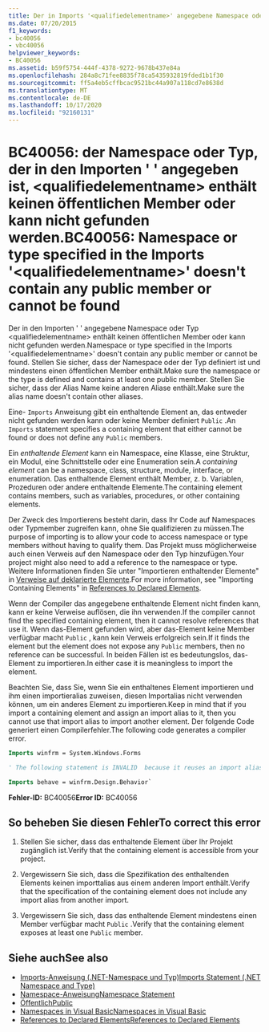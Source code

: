 ```yaml
---
title: Der in Imports '<qualifiedelementname>' angegebene Namespace oder Typ enthält keine öffentlichen Member oder kann nicht gefunden werden
ms.date: 07/20/2015
f1_keywords:
- bc40056
- vbc40056
helpviewer_keywords:
- BC40056
ms.assetid: b59f5754-444f-4378-9272-9678b437e84a
ms.openlocfilehash: 284a8c71fee8835f78ca5435932819fded1b1f30
ms.sourcegitcommit: ff5a4eb5cffbcac9521bc44a907a118cd7e8638d
ms.translationtype: MT
ms.contentlocale: de-DE
ms.lasthandoff: 10/17/2020
ms.locfileid: "92160131"
---
```

# <a name="bc40056-namespace-or-type-specified-in-the-imports-qualifiedelementname-doesnt-contain-any-public-member-or-cannot-be-found"></a><span data-ttu-id="c126d-102">BC40056: der Namespace oder Typ, der in den Importen ' ' angegeben ist, \<qualifiedelementname> enthält keinen öffentlichen Member oder kann nicht gefunden werden.</span><span class="sxs-lookup"><span data-stu-id="c126d-102">BC40056: Namespace or type specified in the Imports '\<qualifiedelementname>' doesn't contain any public member or cannot be found</span></span>

<span data-ttu-id="c126d-103">Der in den Importen ' ' angegebene Namespace oder Typ \<qualifiedelementname> enthält keinen öffentlichen Member oder kann nicht gefunden werden.</span><span class="sxs-lookup"><span data-stu-id="c126d-103">Namespace or type specified in the Imports '\<qualifiedelementname>' doesn't contain any public member or cannot be found.</span></span> <span data-ttu-id="c126d-104">Stellen Sie sicher, dass der Namespace oder der Typ definiert ist und mindestens einen öffentlichen Member enthält.</span><span class="sxs-lookup"><span data-stu-id="c126d-104">Make sure the namespace or the type is defined and contains at least one public member.</span></span> <span data-ttu-id="c126d-105">Stellen Sie sicher, dass der Alias Name keine anderen Aliase enthält.</span><span class="sxs-lookup"><span data-stu-id="c126d-105">Make sure the alias name doesn't contain other aliases.</span></span>

<span data-ttu-id="c126d-106">Eine- `Imports` Anweisung gibt ein enthaltende Element an, das entweder nicht gefunden werden kann oder keine Member definiert `Public` .</span><span class="sxs-lookup"><span data-stu-id="c126d-106">An `Imports` statement specifies a containing element that either cannot be found or does not define any `Public` members.</span></span>

<span data-ttu-id="c126d-107">Ein *enthaltende Element* kann ein Namespace, eine Klasse, eine Struktur, ein Modul, eine Schnittstelle oder eine Enumeration sein.</span><span class="sxs-lookup"><span data-stu-id="c126d-107">A *containing element* can be a namespace, class, structure, module, interface, or enumeration.</span></span> <span data-ttu-id="c126d-108">Das enthaltende Element enthält Member, z. b. Variablen, Prozeduren oder andere enthaltende Elemente.</span><span class="sxs-lookup"><span data-stu-id="c126d-108">The containing element contains members, such as variables, procedures, or other containing elements.</span></span>

<span data-ttu-id="c126d-109">Der Zweck des Importierens besteht darin, dass Ihr Code auf Namespaces oder Typmember zugreifen kann, ohne Sie qualifizieren zu müssen.</span><span class="sxs-lookup"><span data-stu-id="c126d-109">The purpose of importing is to allow your code to access namespace or type members without having to qualify them.</span></span> <span data-ttu-id="c126d-110">Das Projekt muss möglicherweise auch einen Verweis auf den Namespace oder den Typ hinzufügen.</span><span class="sxs-lookup"><span data-stu-id="c126d-110">Your project might also need to add a reference to the namespace or type.</span></span> <span data-ttu-id="c126d-111">Weitere Informationen finden Sie unter "Importieren enthaltender Elemente" in [Verweise auf deklarierte Elemente](../../programming-guide/language-features/declared-elements/references-to-declared-elements.md).</span><span class="sxs-lookup"><span data-stu-id="c126d-111">For more information, see "Importing Containing Elements" in [References to Declared Elements](../../programming-guide/language-features/declared-elements/references-to-declared-elements.md).</span></span>

<span data-ttu-id="c126d-112">Wenn der Compiler das angegebene enthaltende Element nicht finden kann, kann er keine Verweise auflösen, die ihn verwenden.</span><span class="sxs-lookup"><span data-stu-id="c126d-112">If the compiler cannot find the specified containing element, then it cannot resolve references that use it.</span></span> <span data-ttu-id="c126d-113">Wenn das-Element gefunden wird, aber das-Element keine Member verfügbar macht `Public` , kann kein Verweis erfolgreich sein.</span><span class="sxs-lookup"><span data-stu-id="c126d-113">If it finds the element but the element does not expose any `Public` members, then no reference can be successful.</span></span> <span data-ttu-id="c126d-114">In beiden Fällen ist es bedeutungslos, das-Element zu importieren.</span><span class="sxs-lookup"><span data-stu-id="c126d-114">In either case it is meaningless to import the element.</span></span>

<span data-ttu-id="c126d-115">Beachten Sie, dass Sie, wenn Sie ein enthaltenes Element importieren und ihm einen importieralias zuweisen, diesen Importalias nicht verwenden können, um ein anderes Element zu importieren.</span><span class="sxs-lookup"><span data-stu-id="c126d-115">Keep in mind that if you import a containing element and assign an import alias to it, then you cannot use that import alias to import another element.</span></span> <span data-ttu-id="c126d-116">Der folgende Code generiert einen Compilerfehler.</span><span class="sxs-lookup"><span data-stu-id="c126d-116">The following code generates a compiler error.</span></span>

```vb
Imports winfrm = System.Windows.Forms

' The following statement is INVALID  because it reuses an import alias.

Imports behave = winfrm.Design.Behavior`
```

<span data-ttu-id="c126d-117">**Fehler-ID:** BC40056</span><span class="sxs-lookup"><span data-stu-id="c126d-117">**Error ID:** BC40056</span></span>

## <a name="to-correct-this-error"></a><span data-ttu-id="c126d-118">So beheben Sie diesen Fehler</span><span class="sxs-lookup"><span data-stu-id="c126d-118">To correct this error</span></span>

1. <span data-ttu-id="c126d-119">Stellen Sie sicher, dass das enthaltende Element über Ihr Projekt zugänglich ist.</span><span class="sxs-lookup"><span data-stu-id="c126d-119">Verify that the containing element is accessible from your project.</span></span>

2. <span data-ttu-id="c126d-120">Vergewissern Sie sich, dass die Spezifikation des enthaltenden Elements keinen importtalias aus einem anderen Import enthält.</span><span class="sxs-lookup"><span data-stu-id="c126d-120">Verify that the specification of the containing element does not include any import alias from another import.</span></span>

3. <span data-ttu-id="c126d-121">Vergewissern Sie sich, dass das enthaltende Element mindestens einen Member verfügbar macht `Public` .</span><span class="sxs-lookup"><span data-stu-id="c126d-121">Verify that the containing element exposes at least one `Public` member.</span></span>

## <a name="see-also"></a><span data-ttu-id="c126d-122">Siehe auch</span><span class="sxs-lookup"><span data-stu-id="c126d-122">See also</span></span>

- [<span data-ttu-id="c126d-123">Imports-Anweisung (.NET-Namespace und Typ)</span><span class="sxs-lookup"><span data-stu-id="c126d-123">Imports Statement (.NET Namespace and Type)</span></span>](../statements/imports-statement-net-namespace-and-type.md)
- [<span data-ttu-id="c126d-124">Namespace-Anweisung</span><span class="sxs-lookup"><span data-stu-id="c126d-124">Namespace Statement</span></span>](../statements/namespace-statement.md)
- [<span data-ttu-id="c126d-125">Öffentlich</span><span class="sxs-lookup"><span data-stu-id="c126d-125">Public</span></span>](../modifiers/public.md)
- [<span data-ttu-id="c126d-126">Namespaces in Visual Basic</span><span class="sxs-lookup"><span data-stu-id="c126d-126">Namespaces in Visual Basic</span></span>](../../programming-guide/program-structure/namespaces.md)
- [<span data-ttu-id="c126d-127">References to Declared Elements</span><span class="sxs-lookup"><span data-stu-id="c126d-127">References to Declared Elements</span></span>](../../programming-guide/language-features/declared-elements/references-to-declared-elements.md)
